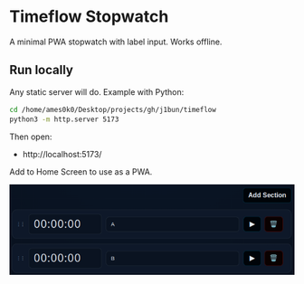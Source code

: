 # Timeflow Stopwatch

A minimal PWA stopwatch with label input. Works offline.

## Run locally

Any static server will do. Example with Python:

```bash
cd /home/ames0k0/Desktop/projects/gh/j1bun/timeflow
python3 -m http.server 5173
```

Then open:

- http://localhost:5173/

Add to Home Screen to use as a PWA. 

<p align="center">
  <img src="./_readme/stopwatch_v3_PC.png" />
</p>